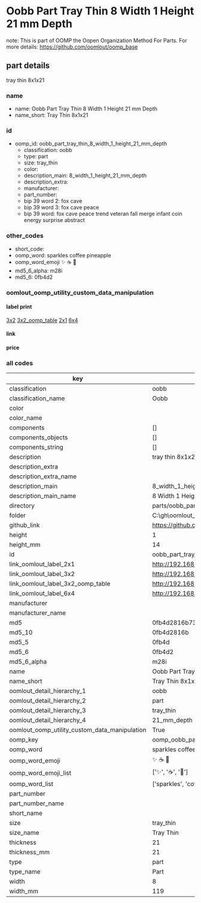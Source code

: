 # Oobb Part Tray Thin 8 Width 1 Height 21 mm Depth  

note: This is part of OOMP the Oopen Organization Method For Parts. For more details: https://github.com/oomlout/oomp_base

##  part details
  



tray thin 8x1x21



### name
* name: Oobb Part Tray Thin 8 Width 1 Height 21 mm Depth
* name_short: Tray Thin 8x1x21 
### id
* oomp_id: oobb_part_tray_thin_8_width_1_height_21_mm_depth
  * classification: oobb
  * type: part
  * size: tray_thin
  * color: 
  * description_main: 8_width_1_height_21_mm_depth
  * description_extra: 
  * manufacturer: 
  * part_number: 
  * bip 39 word 2: fox cave
  * bip 39 word 3: fox cave peace
  * bip 39 word: fox cave peace trend veteran fall merge infant coin energy surprise abstract

### other_codes
* short_code: 
* oomp_word: sparkles coffee pineapple
* oomp_word_emoji :sparkles: :coffee: :pineapple:
* md5_6_alpha: m28i
* md5_6: 0fb4d2






### oomlout_oomp_utility_custom_data_manipulation
#### label print
[3x2](http://192.168.1.245:1112/?label=oomp%20m28i)
[3x2_oomp_table](http://192.168.1.108:1112/?label=oomp%20m28i)
[2x1](http://192.168.1.242:1112/?label=oomp%20m28i)
[6x4](http://192.168.1.55:1112/?label=oomp%20m28i)    

#### link

                              

#### price







### all codes 
| key | value |  
| --- | --- |  
| classification | oobb |  
| classification_name | Oobb |  
| color |  |  
| color_name |  |  
| components | [] |  
| components_objects | [] |  
| components_string | [] |  
| description | tray thin 8x1x21 |  
| description_extra |  |  
| description_extra_name |  |  
| description_main | 8_width_1_height_21_mm_depth |  
| description_main_name | 8 Width 1 Height 21 mm Depth |  
| directory | parts/oobb_part_tray_thin_8_width_1_height_21_mm_depth |  
| folder | C:\gh\oomlout_oobb_version_4_generated_parts\things\oobb_part_tray_thin_8_width_1_height_21_mm_depth |  
| github_link | https://github.com/oomlout/oomlout_oomp_part_src/tree/main/parts/oobb_part_tray_thin_8_width_1_height_21_mm_depth |  
| height | 1 |  
| height_mm | 14 |  
| id | oobb_part_tray_thin_8_width_1_height_21_mm_depth |  
| link_oomlout_label_2x1 | http://192.168.1.242:1112/?label=oomp%20m28i |  
| link_oomlout_label_3x2 | http://192.168.1.245:1112/?label=oomp%20m28i |  
| link_oomlout_label_3x2_oomp_table | http://192.168.1.108:1112/?label=oomp%20m28i |  
| link_oomlout_label_6x4 | http://192.168.1.55:1112/?label=oomp%20m28i |  
| manufacturer |  |  
| manufacturer_name |  |  
| md5 | 0fb4d2816b73516d48f99e81438932e2 |  
| md5_10 | 0fb4d2816b |  
| md5_5 | 0fb4d |  
| md5_6 | 0fb4d2 |  
| md5_6_alpha | m28i |  
| name | Oobb Part Tray Thin 8 Width 1 Height 21 mm Depth |  
| name_short | Tray Thin 8x1x21  |  
| oomlout_detail_hierarchy_1 | oobb |  
| oomlout_detail_hierarchy_2 | part |  
| oomlout_detail_hierarchy_3 | tray_thin |  
| oomlout_detail_hierarchy_4 | 21_mm_depth |  
| oomlout_oomp_utility_custom_data_manipulation | True |  
| oomp_key | oomp_oobb_part_tray_thin_8_width_1_height_21_mm_depth |  
| oomp_word | sparkles coffee pineapple |  
| oomp_word_emoji | :sparkles: :coffee: :pineapple: |  
| oomp_word_emoji_list | [':sparkles:', ':coffee:', ':pineapple:'] |  
| oomp_word_list | ['sparkles', 'coffee', 'pineapple'] |  
| part_number |  |  
| part_number_name |  |  
| short_name |  |  
| size | tray_thin |  
| size_name | Tray Thin |  
| thickness | 21 |  
| thickness_mm | 21 |  
| type | part |  
| type_name | Part |  
| width | 8 |  
| width_mm | 119 |  
